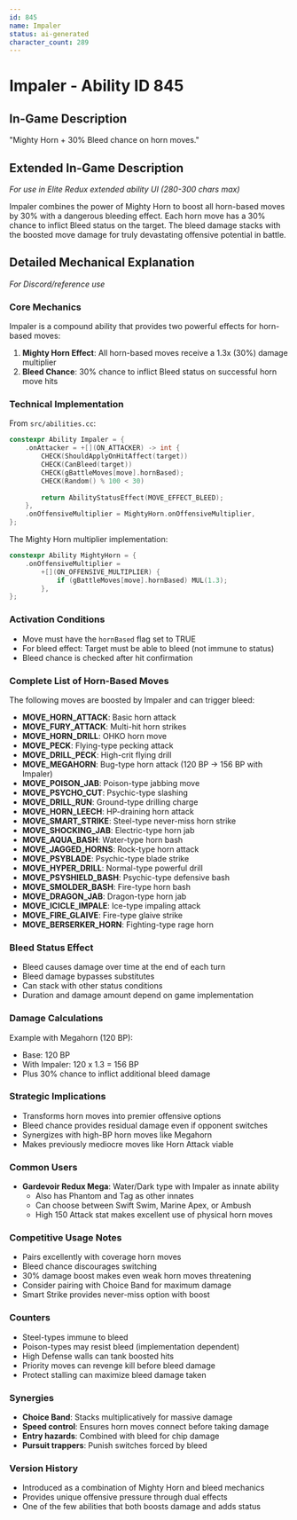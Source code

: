 ```yaml
---
id: 845
name: Impaler
status: ai-generated
character_count: 289
---
```


# Impaler - Ability ID 845

## In-Game Description
"Mighty Horn + 30% Bleed chance on horn moves."

## Extended In-Game Description
*For use in Elite Redux extended ability UI (280-300 chars max)*

Impaler combines the power of Mighty Horn to boost all horn-based moves by 30% with a dangerous bleeding effect. Each horn move has a 30% chance to inflict Bleed status on the target. The bleed damage stacks with the boosted move damage for truly devastating offensive potential in battle.

## Detailed Mechanical Explanation
*For Discord/reference use*

### Core Mechanics
Impaler is a compound ability that provides two powerful effects for horn-based moves:

1. **Mighty Horn Effect**: All horn-based moves receive a 1.3x (30%) damage multiplier
2. **Bleed Chance**: 30% chance to inflict Bleed status on successful horn move hits

### Technical Implementation
From `src/abilities.cc`:
```cpp
constexpr Ability Impaler = {
    .onAttacker = +[](ON_ATTACKER) -> int {
        CHECK(ShouldApplyOnHitAffect(target))
        CHECK(CanBleed(target))
        CHECK(gBattleMoves[move].hornBased);
        CHECK(Random() % 100 < 30)
        
        return AbilityStatusEffect(MOVE_EFFECT_BLEED);
    },
    .onOffensiveMultiplier = MightyHorn.onOffensiveMultiplier,
};
```

The Mighty Horn multiplier implementation:
```cpp
constexpr Ability MightyHorn = {
    .onOffensiveMultiplier =
        +[](ON_OFFENSIVE_MULTIPLIER) {
            if (gBattleMoves[move].hornBased) MUL(1.3);
        },
};
```

### Activation Conditions
- Move must have the `hornBased` flag set to TRUE
- For bleed effect: Target must be able to bleed (not immune to status)
- Bleed chance is checked after hit confirmation

### Complete List of Horn-Based Moves
The following moves are boosted by Impaler and can trigger bleed:
- **MOVE_HORN_ATTACK**: Basic horn attack
- **MOVE_FURY_ATTACK**: Multi-hit horn strikes
- **MOVE_HORN_DRILL**: OHKO horn move
- **MOVE_PECK**: Flying-type pecking attack
- **MOVE_DRILL_PECK**: High-crit flying drill
- **MOVE_MEGAHORN**: Bug-type horn attack (120 BP → 156 BP with Impaler)
- **MOVE_POISON_JAB**: Poison-type jabbing move
- **MOVE_PSYCHO_CUT**: Psychic-type slashing
- **MOVE_DRILL_RUN**: Ground-type drilling charge
- **MOVE_HORN_LEECH**: HP-draining horn attack
- **MOVE_SMART_STRIKE**: Steel-type never-miss horn strike
- **MOVE_SHOCKING_JAB**: Electric-type horn jab
- **MOVE_AQUA_BASH**: Water-type horn bash
- **MOVE_JAGGED_HORNS**: Rock-type horn attack
- **MOVE_PSYBLADE**: Psychic-type blade strike
- **MOVE_HYPER_DRILL**: Normal-type powerful drill
- **MOVE_PSYSHIELD_BASH**: Psychic-type defensive bash
- **MOVE_SMOLDER_BASH**: Fire-type horn bash
- **MOVE_DRAGON_JAB**: Dragon-type horn jab
- **MOVE_ICICLE_IMPALE**: Ice-type impaling attack
- **MOVE_FIRE_GLAIVE**: Fire-type glaive strike
- **MOVE_BERSERKER_HORN**: Fighting-type rage horn

### Bleed Status Effect
- Bleed causes damage over time at the end of each turn
- Bleed damage bypasses substitutes
- Can stack with other status conditions
- Duration and damage amount depend on game implementation

### Damage Calculations
Example with Megahorn (120 BP):
- Base: 120 BP
- With Impaler: 120 x 1.3 = 156 BP
- Plus 30% chance to inflict additional bleed damage

### Strategic Implications
- Transforms horn moves into premier offensive options
- Bleed chance provides residual damage even if opponent switches
- Synergizes with high-BP horn moves like Megahorn
- Makes previously mediocre moves like Horn Attack viable

### Common Users
- **Gardevoir Redux Mega**: Water/Dark type with Impaler as innate ability
  - Also has Phantom and Tag as other innates
  - Can choose between Swift Swim, Marine Apex, or Ambush
  - High 150 Attack stat makes excellent use of physical horn moves

### Competitive Usage Notes
- Pairs excellently with coverage horn moves
- Bleed chance discourages switching
- 30% damage boost makes even weak horn moves threatening
- Consider pairing with Choice Band for maximum damage
- Smart Strike provides never-miss option with boost

### Counters
- Steel-types immune to bleed
- Poison-types may resist bleed (implementation dependent)
- High Defense walls can tank boosted hits
- Priority moves can revenge kill before bleed damage
- Protect stalling can maximize bleed damage taken

### Synergies
- **Choice Band**: Stacks multiplicatively for massive damage
- **Speed control**: Ensures horn moves connect before taking damage
- **Entry hazards**: Combined with bleed for chip damage
- **Pursuit trappers**: Punish switches forced by bleed

### Version History
- Introduced as a combination of Mighty Horn and bleed mechanics
- Provides unique offensive pressure through dual effects
- One of the few abilities that both boosts damage and adds status